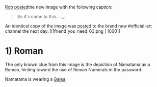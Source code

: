 [Rob posted](https://discord.com/channels/1008696016318513243/1011929497139953744/1034879063485054997)the new image with the following caption:
> So it's come to this... ._.

An identical copy of the image was [posted](https://discord.com/channels/1008696016318513243/1031539174743998526/1035165560092250222) to the brand new <label>#</label>official-art channel the next day: 
![[friend_you_need_03.png | 1000]]

# 1) Roman
The only known clue from this image is the depiction of Namatama as a Roman, hinting toward the use of Roman Numerals in the password.

Namatama is wearing a [Galea](https://en.wikipedia.org/wiki/Galea_(helmet))
